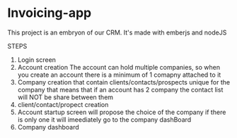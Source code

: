 # Invoicing-app

This project is an embryon of our CRM.
It's made with emberjs and nodeJS



STEPS
1. Login screen
2. Account creation
  The account can hold multiple companies, so when you create an account there is a minimum of 1 comapny attached to it
3. Company creation that contain clients/contacts/prospects unique for the company that means that if an account has 2 company the contact list will NOT be share between them
4. client/contact/propect creation
5. Account startup screen will propose the choice of the company if there is only one it will imeediately go to the company dashBoard
6. Company dashboard